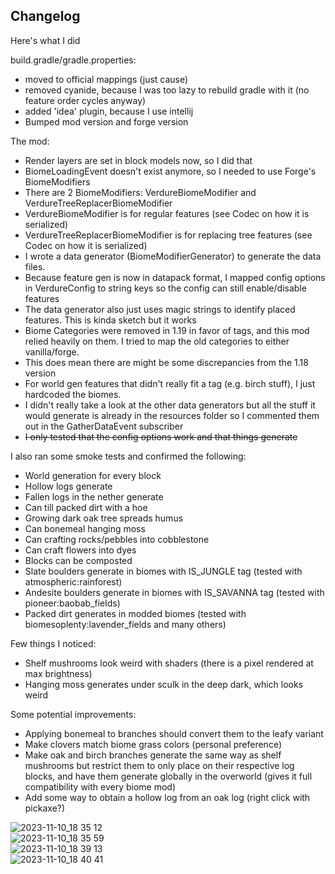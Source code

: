 <h2>Changelog</h2>  
Here's what I did  

build.gradle/gradle.properties:  
- moved to official mappings (just cause)
- removed cyanide, because I was too lazy to rebuild gradle with it (no feature order cycles anyway)
- added 'idea' plugin, because I use intellij
- Bumped mod version and forge version  

The mod:  
- Render layers are set in block models now, so I did that
- BiomeLoadingEvent doesn't exist anymore, so I needed to use Forge's BiomeModifiers
- There are 2 BiomeModifiers: VerdureBiomeModifier and VerdureTreeReplacerBiomeModifier
- VerdureBiomeModifier is for regular features (see Codec on how it is serialized)
- VerdureTreeReplacerBiomeModifier is for replacing tree features (see Codec on how it is serialized)
- I wrote a data generator (BiomeModifierGenerator) to generate the data files.
- Because feature gen is now in datapack format, I mapped config options in VerdureConfig to string keys so the config can still enable/disable features
- The data generator also just uses magic strings to identify placed features. This is kinda sketch but it works
- Biome Categories were removed in 1.19 in favor of tags, and this mod relied heavily on them. I tried to map the old categories to either vanilla/forge.
- This does mean there are might be some discrepancies from the 1.18 version
- For world gen features that didn't really fit a tag (e.g. birch stuff), I just hardcoded the biomes.
- I didn't really take a look at the other data generators but all the stuff it would generate is already in the resources folder so I commented them out in the GatherDataEvent subscriber
- ~~I only tested that the config options work and that things generate~~

  
I also ran some smoke tests and confirmed the following:  
- World generation for every block
- Hollow logs generate
- Fallen logs in the nether generate
- Can till packed dirt with a hoe
- Growing dark oak tree spreads humus
- Can bonemeal hanging moss
- Can crafting rocks/pebbles into cobblestone
- Can craft flowers into dyes
- Blocks can be composted
- Slate boulders generate in biomes with IS_JUNGLE tag (tested with atmospheric:rainforest)
- Andesite boulders generate in biomes with IS_SAVANNA tag (tested with pioneer:baobab_fields)
- Packed dirt generates in modded biomes (tested with biomesoplenty:lavender_fields and many others)  
  
Few things I noticed:  
- Shelf mushrooms look weird with shaders (there is a pixel rendered at max brightness)
- Hanging moss generates under sculk in the deep dark, which looks weird  
  
Some potential improvements:  
- Applying bonemeal to branches should convert them to the leafy variant
- Make clovers match biome grass colors (personal preference)
- Make oak and birch branches generate the same way as shelf mushrooms but restrict them to only place on their respective log blocks, and have them generate globally in the overworld (gives it full compatibility with every biome mod)
- Add some way to obtain a hollow log from an oak log (right click with pickaxe?)  
  
![2023-11-10_18 35 12](https://github.com/OrderedChaos-Dev/Verdure/assets/41054981/690d4e26-7cb0-44db-8da0-4d8e28d68067)  
![2023-11-10_18 35 59](https://github.com/OrderedChaos-Dev/Verdure/assets/41054981/f715c0cd-c2f3-438b-a554-dcf91c476f44)  
![2023-11-10_18 39 13](https://github.com/OrderedChaos-Dev/Verdure/assets/41054981/0427cafc-79f5-4d64-aa47-fb08017305f6)  
![2023-11-10_18 40 41](https://github.com/OrderedChaos-Dev/Verdure/assets/41054981/9d6a9702-51ca-4ef5-a628-42965fd710c3)  
